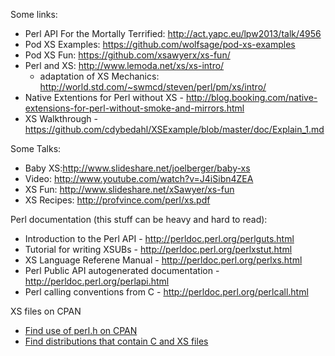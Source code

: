 Some links:

 * Perl API For the Mortally Terrified: http://act.yapc.eu/lpw2013/talk/4956
 * Pod XS Examples: https://github.com/wolfsage/pod-xs-examples
 * Pod XS Fun: https://github.com/xsawyerx/xs-fun/
 * Perl and XS: http://www.lemoda.net/xs/xs-intro/
    * adaptation of XS Mechanics: http://world.std.com/~swmcd/steven/perl/pm/xs/intro/
 * Native Extentions for Perl without XS - http://blog.booking.com/native-extensions-for-perl-without-smoke-and-mirrors.html
 * XS Walkthrough - https://github.com/cdybedahl/XSExample/blob/master/doc/Explain_1.md

Some Talks:

 * Baby XS:http://www.slideshare.net/joelberger/baby-xs
  * Video: http://www.youtube.com/watch?v=J4iSibn4ZEA
 * XS Fun: http://www.slideshare.net/xSawyer/xs-fun
 * XS Recipes: http://profvince.com/perl/xs.pdf

Perl documentation (this stuff can be heavy and hard to read):

 * Introduction to the Perl API - http://perldoc.perl.org/perlguts.html
 * Tutorial for writing XSUBs - http://perldoc.perl.org/perlxstut.html
 * XS Language Referene Manual - http://perldoc.perl.org/perlxs.html
 * Perl Public API autogenerated documentation - http://perldoc.perl.org/perlapi.html
 * Perl calling conventions from C - http://perldoc.perl.org/perlcall.html

XS files on CPAN

 * [Find use of perl.h on CPAN](http://grep.cpan.me/?q=[%22<]perl\.h[>%22])
 * [Find distributions that contain C and XS files](http://explorer.metacpan.org/?url=%2Ffile%2F_search&content={%0D%0A%09%22fields%22%3A+[+%22distribution%22+]%2C%0D%0A%09%22query%22%3A+{+%22term%22%3A+{+%22mime%22%3A+%22text%2Fx-c%22+}+}%2C%0D%0A%09%22facets%22%3A+{%0D%0A%09%09%22dist%22%3A+{+%22terms%22%3A+{+%22size%22%3A+4000%2C+%22field%22%3A+%22distribution%22+}+}%0D%0A%09}%2C%0D%0A%09%22size%22%3A+0%0D%0A}%0D%0A)


